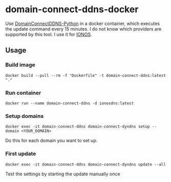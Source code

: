 # domain-connect-ddns-docker
Use [DomainConnectDDNS-Python](https://github.com/Domain-Connect/DomainConnectDDNS-Python) in a docker container, which executes the update command every 15 minutes. I do not know which providers are supported by this tool. I use it for [IONOS](https://www.ionos.com).

## Usage
### Build image
    docker build --pull --rm -f "Dockerfile" -t domain-connect-ddns:latest "."

### Run container
    docker run --name domain-connect-ddns -d ionosdns:latest

### Setup domains 
    docker exec -it domain-connect-ddns domain-connect-dyndns setup --domain <YOUR_DOMAIN>
Do this for each domain you want to set up.

### First update
    docker exec -it domain-connect-ddns domain-connect-dyndns update --all
Test the settings by starting the update manually once